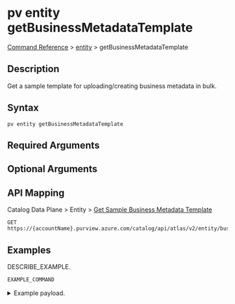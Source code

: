 # pv entity getBusinessMetadataTemplate
[Command Reference](../../../README.md#command-reference) > [entity](./main.md) > getBusinessMetadataTemplate

## Description
Get a sample template for uploading/creating business metadata in bulk.

## Syntax
```
pv entity getBusinessMetadataTemplate
```

## Required Arguments


## Optional Arguments


## API Mapping
Catalog Data Plane > Entity > [Get Sample Business Metadata Template](https://docs.microsoft.com/en-us/rest/api/purview/catalogdataplane/entity/get-sample-business-metadata-template)
```
GET https://{accountName}.purview.azure.com/catalog/api/atlas/v2/entity/businessmetadata/import/template
```

## Examples
DESCRIBE_EXAMPLE.
```powershell
EXAMPLE_COMMAND
```
<details><summary>Example payload.</summary>
<p>

```json
PASTE_JSON_HERE
```
</p>
</details>